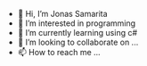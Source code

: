 - 👋 Hi, I’m Jonas Samarita
- 👀 I’m interested in programming
- 🌱 I’m currently learning using c#
- 💞️ I’m looking to collaborate on ...
- 📫 How to reach me ...

<!---
JsamaritaGit/JsamaritaGit is a ✨ special ✨ repository because its `README.md` (this file) appears on your GitHub profile.
You can click the Preview link to take a look at your changes.
--->
